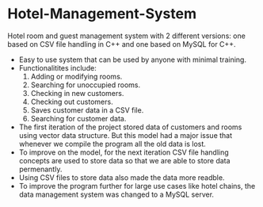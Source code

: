 # Hotel-Management-System
Hotel room and guest management system with 2 different versions: one based on CSV file handling in C++ and one based on MySQL for C++.

- Easy to use system that can be used by anyone with minimal training.
- Functionalitites include:
  1. Adding or modifying rooms.
  2. Searching for unoccupied rooms.
  3. Checking in new customers.
  4. Checking out customers.
  5. Saves customer data in a CSV file.
  6. Searching for customer data.
- The first iteration of the project stored data of customers and rooms using vector data structure. 
  But this model had a major issue that whenever we compile the program all the old data is lost. 
- To improve on the model, for the next iteration CSV file handling concepts are used to store data so that we are able to store data permenantly.
- Using CSV files to store data also made the data more readble.
- To improve the program further for large use cases like hotel chains, the data management system was changed to a MySQL server. 
